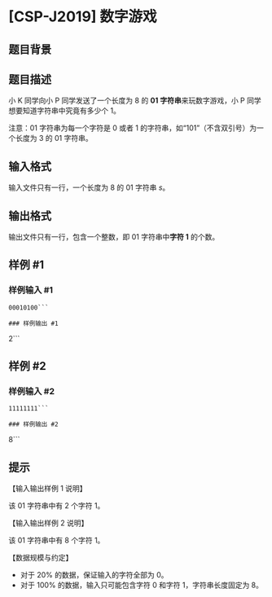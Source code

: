 # [CSP-J2019] 数字游戏

## 题目背景



## 题目描述

小 K 同学向小 P 同学发送了一个长度为 $8$ 的 **01 字符串**来玩数字游戏，小 P 同学想要知道字符串中究竟有多少个 $1$。

注意：01 字符串为每一个字符是 $0$ 或者 $1$ 的字符串，如“101”（不含双引号）为一个长度为 $3$ 的 01 字符串。 

## 输入格式

输入文件只有一行，一个长度为 $8$ 的 01 字符串 $s$。

## 输出格式

输出文件只有一行，包含一个整数，即 01 字符串中**字符 $\bm 1$** 的个数。

## 样例 #1

### 样例输入 #1
```
00010100```

### 样例输出 #1

```
2```

## 样例 #2

### 样例输入 #2
```
11111111```

### 样例输出 #2

```
8```

## 提示

【输入输出样例 1 说明】

该 01 字符串中有 $2$ 个字符 $1$。 


【输入输出样例 2 说明】

该 01 字符串中有 $8$ 个字符 $1$。

【数据规模与约定】 

- 对于 $20\%$ 的数据，保证输入的字符全部为 $0$。
- 对于 $100\%$ 的数据，输入只可能包含字符 $0$ 和字符 $1$，字符串长度固定为 $8$。

